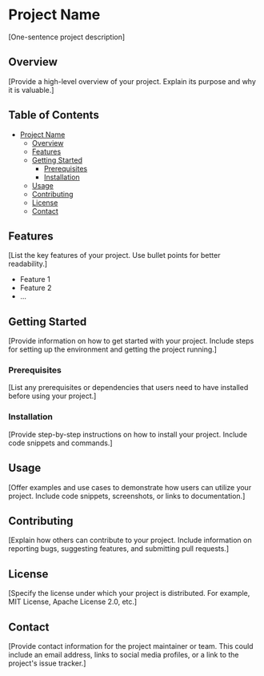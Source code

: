 # Project Name

[One-sentence project description]

## Overview

[Provide a high-level overview of your project. Explain its purpose and why it is valuable.]

## Table of Contents

- [Project Name](#project-name)
  - [Overview](#overview)
  - [Features](#features)
  - [Getting Started](#getting-started)
    - [Prerequisites](#prerequisites)
    - [Installation](#installation)
  - [Usage](#usage)
  - [Contributing](#contributing)
  - [License](#license)
  - [Contact](#contact)

## Features

[List the key features of your project. Use bullet points for better readability.]

- Feature 1
- Feature 2
- ...

## Getting Started

[Provide information on how to get started with your project. Include steps for setting up the environment and getting the project running.]

### Prerequisites

[List any prerequisites or dependencies that users need to have installed before using your project.]

### Installation

[Provide step-by-step instructions on how to install your project. Include code snippets and commands.]

## Usage

[Offer examples and use cases to demonstrate how users can utilize your project. Include code snippets, screenshots, or links to documentation.]

## Contributing

[Explain how others can contribute to your project. Include information on reporting bugs, suggesting features, and submitting pull requests.]

## License

[Specify the license under which your project is distributed. For example, MIT License, Apache License 2.0, etc.]

## Contact

[Provide contact information for the project maintainer or team. This could include an email address, links to social media profiles, or a link to the project's issue tracker.]
